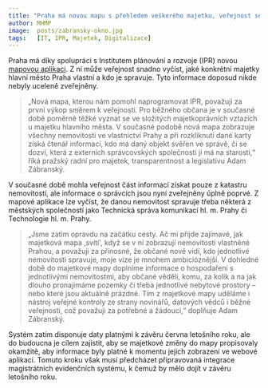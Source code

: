 ```yaml
---
title: "Praha má novou mapu s přehledem veškerého majetku, veřejnost se může lépe zorientovat v majetkoprávních vztazích"
author: MHMP
image:  posts/zabransky-okno.jpg
tags:   [IT, IPR, Majetek, Digitalizace]
---
```

Praha má díky spolupráci s Institutem plánování a rozvoje (IPR) novou [mapovou aplikaci](https://app.iprpraha.cz/apl/app/majetek/). Z ní může veřejnost snadno vyčíst, jaké konkrétní majetky hlavní město Praha vlastní a kdo je spravuje. Tyto informace doposud nikde nebyly uceleně zveřejněny.

> „Nová mapa, kterou nám pomohl naprogramovat IPR, považuji za první výkop směrem k veřejnosti. Pro běžného občana je v současné době poměrně těžké vyznat se ve složitých majetkoprávních vztazích u majetku hlavního města. V současné podobě nová mapa zobrazuje všechny nemovitosti ve vlastnictví Prahy a při rozkliknutí dané karty získá čtenář informaci, kdo má daný objekt svěřen ve správě, či se dozví, která z externích správcovských společností ji má na starosti,“ říká pražský radní pro majetek, transparentnost a legislativu Adam Zábranský.

V současné době mohla veřejnost část informací získat pouze z katastru nemovitostí, ale informace o správcích jsou nyní zveřejněny úplně poprvé. Z mapové aplikace lze vyčíst, že danou nemovitost spravuje třeba některá z městských společností jako Technická správa komunikací hl. m. Prahy či Technologie hl. m. Prahy.

> „Jsme zatím opravdu na začátku cesty. Ač mi přijde zajímavé, jak majetková mapa ‚svítí', když se v ní zobrazují nemovitosti vlastněné Prahou, a považuji za přínosné, že občané nově vidí, kdo jednotlivé nemovitosti spravuje, moje vize je mnohem ambicióznější. V dohledné době do majetkové mapy doplníme informace o hospodaření s jednotlivými nemovitostmi, aby občané věděli, komu, za kolik a na jak dlouho pronajímáme pozemky či třeba jednotlivé nebytové prostory –⁠ nebo které jsou aktuálně prázdné. Tím z majetkové mapy uděláme i nástroj veřejné kontroly ze strany novinářů, datových vědců i běžné veřejnosti, což považuji za potřebné a žádoucí,“ doplňuje Adam Zábranský.

Systém zatím disponuje daty platnými k závěru června letošního roku, ale do budoucna je cílem zajistit, aby se majetkové změny do mapy propisovaly okamžitě, aby informace byly platné k momentu jejich zobrazení ve webové aplikaci. Tomuto kroku však musí předcházet připravovaná integrace magistrátních evidenčních systému, k čemuž by mělo dojít v závěru letošního roku.
